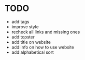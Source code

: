 # TODO

- add tags
- improve style
- recheck all links and missing ones
- add topster
- add title on website
- add info on how to use website
- add alphabetical sort
